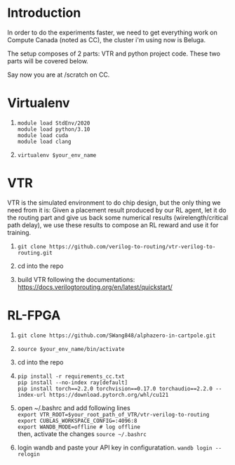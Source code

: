 <!-- the repo is forked from https://github.com/seawee1/efficientalphazero -->

# Introduction

In order to do the experiments faster, we need to get everything work on Compute Canada (noted as CC), the cluster i'm using now is Beluga.  

The setup composes of 2 parts: VTR and python project code. These two parts will be covered below.  

Say now you are at /scratch on CC.

# Virtualenv
1. ```module load StdEnv/2020``` \
    ```module load python/3.10``` \
    ```module load cuda``` \
    ```module load clang```

2. ```virtualenv $your_env_name```

# VTR
VTR is the simulated environment to do chip design, but the only thing we need from it is:
Given a placement result produced by our RL agent, let it do the routing part and give us back some numerical results (wirelength/critical path delay), we use these results to compose an RL reward and use it for training.


1. ```git clone https://github.com/verilog-to-routing/vtr-verilog-to-routing.git```

2. cd into the repo

3. build VTR following the documentations: https://docs.verilogtorouting.org/en/latest/quickstart/


# RL-FPGA

1. ```git clone https://github.com/SWang848/alphazero-in-cartpole.git```

2. ```source $your_env_name/bin/activate```

2. cd into the repo

3. ```pip install -r requirements_cc.txt ```\
```pip install --no-index ray[default] ```\
```pip install torch==2.2.0 torchvision==0.17.0 torchaudio==2.2.0 --index-url https://download.pytorch.org/whl/cu121```

4. open ~/.bashrc and add following lines\
```export VTR_ROOT=$your_root_path_of_VTR/vtr-verilog-to-routing```\
```export CUBLAS_WORKSPACE_CONFIG=:4096:8```\
```export WANDB_MODE=offline # log offline```\
 then, activate the changes ```source ~/.bashrc```

5. login wandb and paste your API key in configuratation. ```wandb login --relogin```

<!-- 6. before trying "sbatch job.sh", change the comments in that file! Then check whether you can finish the job without error in /slurm_out/%A.out file, the path I used to log result is this:
/home/qianxi/scratch/EDA/slurm_out/%A.out.  -->

<!-- # Usage
1. Compute Canada is probably not the recommended way to test your new feature, I'd suggest use your local machine (if you have one with gpu and the repo setup) to run your code for 1 time to verify the correctness of your code first, and get an estimate of time usage so that you know how much time you should ask for when running on CC.

2. Then pull the code on CC, try to schedule 1 job first use the script mentioned below. Take a look at xxxx.out file at /home/qianxi/scratch/EDA/slurm_out and make sure it is finished correctly.

3. My folder structure looks like:

/scratch/  
/scratch/RL-in_FPGA  
/scratch/vtr-veri.....  
/scratch/experiment_results (I guess this is auto created but you can create an empty one first.)  
/scratch/slurm_out (auto generated)     -->
<!-- ```
0.
Important: You need to change things related to qianxi to yours, to do that, no need to modify config files, 
just open single_job_submitter.sh and multiple_jobs_trigger.sh, override vtr_root, eda_root, result_path with your paths.
Comment out some module load things and activate virtualenv things based on instrucitons inside each bash file (to run on local, not CC).
You also need to modify the comments at the beginning of these scripts (if you are not familiar with CC, these are task infos, to tell the scheduler what resources you need for the program.) 

1.
# On your local machine.
# to run on your local machine, Make sure you change the email/path and everything related to Qianxi Li before you run this. 

bash single_job_submitter.sh


2.
# On compute canada:
# to submit multiple jobs on compute canada. Make sure you change the email/path and everything related to Qianxi Li before you run this.

bash multiple_jobs_trigger.sh


3.
# On compute canada:
# to submit single job on compute canada. Make sure you change the email/path and everything related to Qianxi Li before you run this.

sbatch single_job_submitter.sh

4. After running
If you enabled wandb for logging (i.e. debug=False, which you should do so, otherwise you are not logging things), then on compute canada it will log everything locally (compute node no internet), you need to sync all wandb offline runs to their server.

4.1
After you finish some training, you should see a wandb folder inside /RL-in_FPGA, cd into it, then run this:

wandb sync --include-offline ./offline-*

4.2
In case /experiment_results, /slurm_out and /RL-in_FPGA/wandb is full, you may want to remove all the files inside manually, as long as you run the sync things in 4.1 then you shouldn't really need the things in the above three folders.
```




If you are having trouble installing torch and torch_geometric on CC, I recommend the following:
1) Delete your virtualenv and create a fresh one.
2) Activate the environment. Edit your req.txt and remove the lines that specify the torch version and torch_geometric version because you will be installing this manually. After removing those two libraries, go ahead and install the rest of the libraries using the regular "pip install -r req.txt" command
3) After all the libraries are installed, manually install torch and torch_geometric using these commands:
   a) pip install torch==1.13.0+cu117 torchvision==0.14.0+cu117 torchaudio==0.13.0 --extra-index-url https://download.pytorch.org/whl/cu117
   b) pip install torch_geometric
5) Check the torch version (it should be 1.13 now). If you run into a "memory error" while pip installing either library, you can use the "--no-cache-dir" flag. 

 -->
